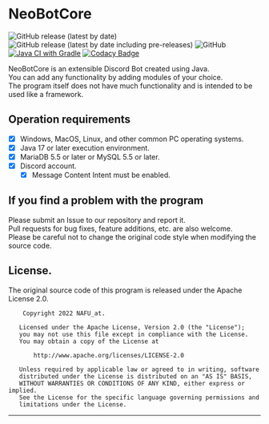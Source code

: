 # NeoBotCore

![GitHub release (latest by date)](https://img.shields.io/github/v/release/NeoBotDevelopment/NeoBotCore)
![GitHub release (latest by date including pre-releases)](https://img.shields.io/github/v/release/NeoBotDevelopment/NeoBotCore?include_prereleases&label=pre-release)
![GitHub](https://img.shields.io/github/license/NeoBotDevelopment/NeoBotCore)
[![Java CI with Gradle](https://github.com/NeoBotDevelopment/NeoBotCore/actions/workflows/gradle.yml/badge.svg?branch=master)](https://github.com/NeoBotDevelopment/NeoBotCore/actions/workflows/gradle.yml)
[![Codacy Badge](https://app.codacy.com/project/badge/Grade/8cf0684208914a45a40359842a9c7f74)](https://www.codacy.com/gh/NeoBotDevelopment/NeoBotCore/dashboard?utm_source=github.com&amp;utm_medium=referral&amp;utm_content=NeoBotDevelopment/NeoBotCore&amp;utm_campaign=Badge_Grade)

NeoBotCore is an extensible Discord Bot created using Java.  
You can add any functionality by adding modules of your choice.  
The program itself does not have much functionality and is intended to be used like a framework.

## Operation requirements

- [x] Windows, MacOS, Linux, and other common PC operating systems.
- [x] Java 17 or later execution environment.
- [x] MariaDB 5.5 or later or MySQL 5.5 or later.
- [x] Discord account.
    + [x] Message Content Intent must be enabled.

## If you find a problem with the program

Please submit an Issue to our repository and report it.  
Pull requests for bug fixes, feature additions, etc. are also welcome.  
Please be careful not to change the original code style when modifying the source code.

## License.

The original source code of this program is released under the Apache License 2.0.

        Copyright 2022 NAFU_at.
    
       Licensed under the Apache License, Version 2.0 (the "License");
       you may not use this file except in compliance with the License.
       You may obtain a copy of the License at
    
           http://www.apache.org/licenses/LICENSE-2.0
    
       Unless required by applicable law or agreed to in writing, software
       distributed under the License is distributed on an "AS IS" BASIS,
       WITHOUT WARRANTIES OR CONDITIONS OF ANY KIND, either express or implied.
       See the License for the specific language governing permissions and
       limitations under the License.

---

